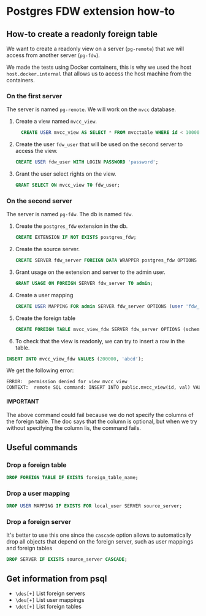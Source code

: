 # Postgres FDW extension how-to

## How-to create a readonly foreign table

We want to create a readonly view on a server (`pg-remote`) that we will
access from another server (`pg-fdw`).

We made the tests using Docker containers, this is why we used the host
`host.docker.internal` that allows us to access the host machine from
the containers.

### On the first server

The server is named `pg-remote`. We will work on the `mvcc` database.

1. Create a view named `mvcc_view`.

    ```sql
      CREATE USER mvcc_view AS SELECT * FROM mvcctable WHERE id < 1000000;
    ```

2. Create the user `fdw_user` that will be used on the second server
   to access the view.

    ```sql
    CREATE USER fdw_user WITH LOGIN PASSWORD 'password';
    ```

3. Grant the user select rights on the view.

    ```sql
    GRANT SELECT ON mvcc_view TO fdw_user;
    ```

### On the second server

The server is named `pg-fdw`. The db is named `fdw`.

1. Create the `postgres_fdw` extension in the db.

    ```sql
    CREATE EXTENSION IF NOT EXISTS postgres_fdw;
    ```

2. Create the source server.

    ```sql
    CREATE SERVER fdw_server FOREIGN DATA WRAPPER postgres_fdw OPTIONS (host 'host.docker.internal', dbname 'mvcc', port '15432');
    ```

3. Grant usage on the extension and server to the admin user.

    ```sql
    GRANT USAGE ON FOREIGN SERVER fdw_server TO admin;
    ```

4. Create a user mapping

    ```sql
    CREATE USER MAPPING FOR admin SERVER fdw_server OPTIONS (user 'fdw_user', password 'password');
    ```

5. Create the foreign table

    ```sql
    CREATE FOREIGN TABLE mvcc_view_fdw SERVER fdw_server OPTIONS (schema_name 'public', table_name 'mvcc_view');
    ```

6. To check that the view is readonly, we can try to insert a row in the table.

```sql
INSERT INTO mvcc_view_fdw VALUES (200000, 'abcd');
```

We get the following error:

```txt
ERROR:  permission denied for view mvcc_view
CONTEXT:  remote SQL command: INSERT INTO public.mvcc_view(id, val) VALUES ($1, $2)
```

#### IMPORTANT

The above command could fail because we do not specify the columns of the
foreign table. The doc says that the column is optional, but when we try
without specifying the column lis, the command fails.

## Useful commands

### Drop a foreign table

```sql
DROP FOREIGN TABLE IF EXISTS foreign_table_name;
```

### Drop a user mapping

```sql
DROP USER MAPPING IF EXISTS FOR local_user SERVER source_server;
```

### Drop a foreign server

It's better to use this one since the `cascade` option  allows to
automatically drop all objects that depend on the foreign server,
such as user mappings and foreign tables

```sql
DROP SERVER IF EXISTS source_server CASCADE;
```

## Get information from psql

- `\des[+]` List foreign servers
- `\deu[+]` List user mappings
- `\det[+]` List foreign tables
